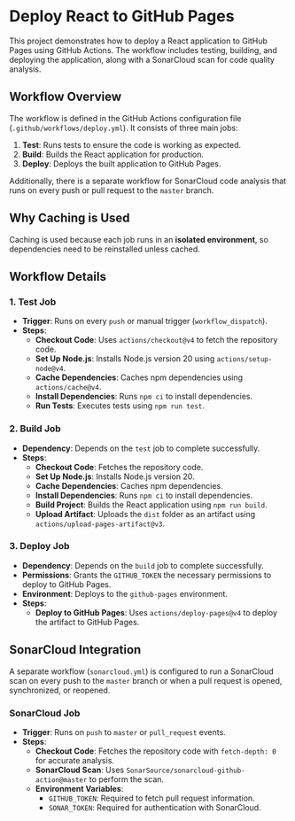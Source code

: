 # Deploy React to GitHub Pages

This project demonstrates how to deploy a React application to GitHub Pages using GitHub Actions. The workflow includes testing, building, and deploying the application, along with a SonarCloud scan for code quality analysis.


## Workflow Overview

The workflow is defined in the GitHub Actions configuration file (`.github/workflows/deploy.yml`). It consists of three main jobs:

1. **Test**: Runs tests to ensure the code is working as expected.
2. **Build**: Builds the React application for production.
3. **Deploy**: Deploys the built application to GitHub Pages.

Additionally, there is a separate workflow for SonarCloud code analysis that runs on every push or pull request to the `master` branch.


## Why Caching is Used

Caching is used because each job runs in an **isolated environment**, so dependencies need to be reinstalled unless cached.


## Workflow Details

### 1. **Test Job**
- **Trigger**: Runs on every `push` or manual trigger (`workflow_dispatch`).
- **Steps**:
  - **Checkout Code**: Uses `actions/checkout@v4` to fetch the repository code.
  - **Set Up Node.js**: Installs Node.js version 20 using `actions/setup-node@v4`.
  - **Cache Dependencies**: Caches npm dependencies using `actions/cache@v4`.
  - **Install Dependencies**: Runs `npm ci` to install dependencies.
  - **Run Tests**: Executes tests using `npm run test`.

### 2. **Build Job**
- **Dependency**: Depends on the `test` job to complete successfully.
- **Steps**:
  - **Checkout Code**: Fetches the repository code.
  - **Set Up Node.js**: Installs Node.js version 20.
  - **Cache Dependencies**: Caches npm dependencies.
  - **Install Dependencies**: Runs `npm ci` to install dependencies.
  - **Build Project**: Builds the React application using `npm run build`.
  - **Upload Artifact**: Uploads the `dist` folder as an artifact using `actions/upload-pages-artifact@v3`.

### 3. **Deploy Job**
- **Dependency**: Depends on the `build` job to complete successfully.
- **Permissions**: Grants the `GITHUB_TOKEN` the necessary permissions to deploy to GitHub Pages.
- **Environment**: Deploys to the `github-pages` environment.
- **Steps**:
  - **Deploy to GitHub Pages**: Uses `actions/deploy-pages@v4` to deploy the artifact to GitHub Pages.


## SonarCloud Integration

A separate workflow (`sonarcloud.yml`) is configured to run a SonarCloud scan on every push to the `master` branch or when a pull request is opened, synchronized, or reopened.

### SonarCloud Job
- **Trigger**: Runs on `push` to `master` or `pull_request` events.
- **Steps**:
  - **Checkout Code**: Fetches the repository code with `fetch-depth: 0` for accurate analysis.
  - **SonarCloud Scan**: Uses `SonarSource/sonarcloud-github-action@master` to perform the scan.
  - **Environment Variables**:
    - `GITHUB_TOKEN`: Required to fetch pull request information.
    - `SONAR_TOKEN`: Required for authentication with SonarCloud.
